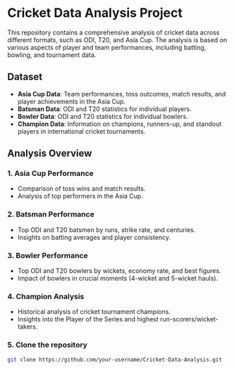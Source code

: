 # Cricket Data Analysis Project

This repository contains a comprehensive analysis of cricket data across different formats, such as ODI, T20, and Asia Cup. The analysis is based on various aspects of player and team performances, including batting, bowling, and tournament data.

## Dataset

- **Asia Cup Data**: Team performances, toss outcomes, match results, and player achievements in the Asia Cup.
- **Batsman Data**: ODI and T20 statistics for individual players.
- **Bowler Data**: ODI and T20 statistics for individual bowlers.
- **Champion Data**: Information on champions, runners-up, and standout players in international cricket tournaments.

## Analysis Overview

### 1. **Asia Cup Performance**
   - Comparison of toss wins and match results.
   - Analysis of top performers in the Asia Cup.

### 2. **Batsman Performance**
   - Top ODI and T20 batsmen by runs, strike rate, and centuries.
   - Insights on batting averages and player consistency.

### 3. **Bowler Performance**
   - Top ODI and T20 bowlers by wickets, economy rate, and best figures.
   - Impact of bowlers in crucial moments (4-wicket and 5-wicket hauls).

### 4. **Champion Analysis**
   - Historical analysis of cricket tournament champions.
   - Insights into the Player of the Series and highest run-scorers/wicket-takers.

### 5. **Clone the repository**
   ```bash
   git clone https://github.com/your-username/Cricket-Data-Analysis.git
